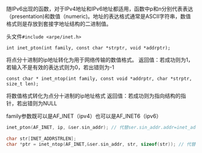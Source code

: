 随IPv6出现的函数，对于IPv4地址和IPv6地址都适用，函数中p和n分别代表表达（presentation)和数值（numeric)。地址的表达格式通常是ASCII字符串，数值格式则是存放到套接字地址结构的二进制值。

头文件`#include <arpe/inet.h>`
```
int inet_pton(int family, const char *strptr, void *addrptr);     
```
将点分十进制的ip地址转化为用于网络传输的数值格式。
返回值：若成功则为1，若输入不是有效的表达式则为0，若出错则为-1
``` 
const char * inet_ntop(int family, const void *addrptr, char *strptr, size_t len);  
```
将数值格式转化为点分十进制的ip地址格式
返回值：若成功则为指向结构的指针，若出错则为NULL

family参数既可以是AF_INET（ipv4）也可以是AF_INET6（ipv6）

```c
inet_pton(AF_INET, ip, &ser.sin_addr); // 代替ser.sin_addr.addr=inet_addr(ip);
    
char str[INET_ADDRSTRLEN];
char *ptr = inet_ntop(AF_INET,&ser.sin_addr, str, sizeof(str)); // 代替 ptr = inet_ntoa(ser.sin_addr)
```
